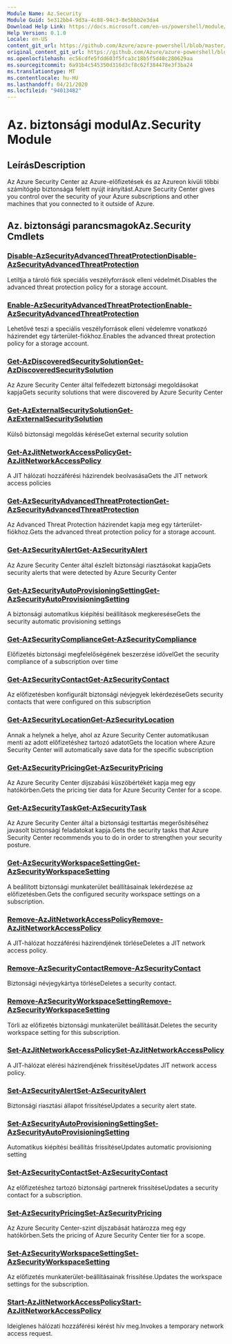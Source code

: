 ```yaml
---
Module Name: Az.Security
Module Guid: 5e312bb4-9d3a-4c88-94c3-8e5bbb2e3da4
Download Help Link: https://docs.microsoft.com/en-us/powershell/module/az.security
Help Version: 0.1.0
Locale: en-US
content_git_url: https://github.com/Azure/azure-powershell/blob/master/src/Security/Security/help/Az.Security.md
original_content_git_url: https://github.com/Azure/azure-powershell/blob/master/src/Security/Security/help/Az.Security.md
ms.openlocfilehash: ec56cdfe5fdd603f5fca3c18b5f5d40c280629aa
ms.sourcegitcommit: 6a91b4c545350d316d3cf8c62f384478e3f3ba24
ms.translationtype: MT
ms.contentlocale: hu-HU
ms.lasthandoff: 04/21/2020
ms.locfileid: "94013482"
---
```

# <span data-ttu-id="d6701-101">Az. biztonsági modul</span><span class="sxs-lookup"><span data-stu-id="d6701-101">Az.Security Module</span></span>
## <span data-ttu-id="d6701-102">Leírás</span><span class="sxs-lookup"><span data-stu-id="d6701-102">Description</span></span>
<span data-ttu-id="d6701-103">Az Azure Security Center az Azure-előfizetések és az Azureon kívüli többi számítógép biztonsága felett nyújt irányítást.</span><span class="sxs-lookup"><span data-stu-id="d6701-103">Azure Security Center gives you control over the security of your Azure subscriptions and other machines that you connected to it outside of Azure.</span></span>

## <span data-ttu-id="d6701-104">Az. biztonsági parancsmagok</span><span class="sxs-lookup"><span data-stu-id="d6701-104">Az.Security Cmdlets</span></span>
### [<span data-ttu-id="d6701-105">Disable-AzSecurityAdvancedThreatProtection</span><span class="sxs-lookup"><span data-stu-id="d6701-105">Disable-AzSecurityAdvancedThreatProtection</span></span>](Disable-AzSecurityAdvancedThreatProtection.md)
<span data-ttu-id="d6701-106">Letiltja a tároló fiók speciális veszélyforrások elleni védelmét.</span><span class="sxs-lookup"><span data-stu-id="d6701-106">Disables the advanced threat protection policy for a storage account.</span></span>

### [<span data-ttu-id="d6701-107">Enable-AzSecurityAdvancedThreatProtection</span><span class="sxs-lookup"><span data-stu-id="d6701-107">Enable-AzSecurityAdvancedThreatProtection</span></span>](Enable-AzSecurityAdvancedThreatProtection.md)
<span data-ttu-id="d6701-108">Lehetővé teszi a speciális veszélyforrások elleni védelemre vonatkozó házirendet egy tárterület-fiókhoz.</span><span class="sxs-lookup"><span data-stu-id="d6701-108">Enables the advanced threat protection policy for a storage account.</span></span>

### [<span data-ttu-id="d6701-109">Get-AzDiscoveredSecuritySolution</span><span class="sxs-lookup"><span data-stu-id="d6701-109">Get-AzDiscoveredSecuritySolution</span></span>](Get-AzDiscoveredSecuritySolution.md)
<span data-ttu-id="d6701-110">Az Azure Security Center által felfedezett biztonsági megoldásokat kapja</span><span class="sxs-lookup"><span data-stu-id="d6701-110">Gets security solutions that were discovered by Azure Security Center</span></span>

### [<span data-ttu-id="d6701-111">Get-AzExternalSecuritySolution</span><span class="sxs-lookup"><span data-stu-id="d6701-111">Get-AzExternalSecuritySolution</span></span>](Get-AzExternalSecuritySolution.md)
<span data-ttu-id="d6701-112">Külső biztonsági megoldás kérése</span><span class="sxs-lookup"><span data-stu-id="d6701-112">Get external security solution</span></span> 

### [<span data-ttu-id="d6701-113">Get-AzJitNetworkAccessPolicy</span><span class="sxs-lookup"><span data-stu-id="d6701-113">Get-AzJitNetworkAccessPolicy</span></span>](Get-AzJitNetworkAccessPolicy.md)
<span data-ttu-id="d6701-114">A JIT hálózati hozzáférési házirendek beolvasása</span><span class="sxs-lookup"><span data-stu-id="d6701-114">Gets the JIT network access policies</span></span>

### [<span data-ttu-id="d6701-115">Get-AzSecurityAdvancedThreatProtection</span><span class="sxs-lookup"><span data-stu-id="d6701-115">Get-AzSecurityAdvancedThreatProtection</span></span>](Get-AzSecurityAdvancedThreatProtection.md)
<span data-ttu-id="d6701-116">Az Advanced Threat Protection házirendet kapja meg egy tárterület-fiókhoz.</span><span class="sxs-lookup"><span data-stu-id="d6701-116">Gets the advanced threat protection policy for a storage account.</span></span>

### [<span data-ttu-id="d6701-117">Get-AzSecurityAlert</span><span class="sxs-lookup"><span data-stu-id="d6701-117">Get-AzSecurityAlert</span></span>](Get-AzSecurityAlert.md)
<span data-ttu-id="d6701-118">Az Azure Security Center által észlelt biztonsági riasztásokat kapja</span><span class="sxs-lookup"><span data-stu-id="d6701-118">Gets security alerts that were detected by Azure Security Center</span></span>

### [<span data-ttu-id="d6701-119">Get-AzSecurityAutoProvisioningSetting</span><span class="sxs-lookup"><span data-stu-id="d6701-119">Get-AzSecurityAutoProvisioningSetting</span></span>](Get-AzSecurityAutoProvisioningSetting.md)
<span data-ttu-id="d6701-120">A biztonsági automatikus kiépítési beállítások megkeresése</span><span class="sxs-lookup"><span data-stu-id="d6701-120">Gets the security automatic provisioning settings</span></span>

### [<span data-ttu-id="d6701-121">Get-AzSecurityCompliance</span><span class="sxs-lookup"><span data-stu-id="d6701-121">Get-AzSecurityCompliance</span></span>](Get-AzSecurityCompliance.md)
<span data-ttu-id="d6701-122">Előfizetés biztonsági megfelelőségének beszerzése idővel</span><span class="sxs-lookup"><span data-stu-id="d6701-122">Get the security compliance of a subscription over time</span></span>

### [<span data-ttu-id="d6701-123">Get-AzSecurityContact</span><span class="sxs-lookup"><span data-stu-id="d6701-123">Get-AzSecurityContact</span></span>](Get-AzSecurityContact.md)
<span data-ttu-id="d6701-124">Az előfizetésben konfigurált biztonsági névjegyek lekérdezése</span><span class="sxs-lookup"><span data-stu-id="d6701-124">Gets security contacts that were configured on this subscription</span></span>

### [<span data-ttu-id="d6701-125">Get-AzSecurityLocation</span><span class="sxs-lookup"><span data-stu-id="d6701-125">Get-AzSecurityLocation</span></span>](Get-AzSecurityLocation.md)
<span data-ttu-id="d6701-126">Annak a helynek a helye, ahol az Azure Security Center automatikusan menti az adott előfizetéshez tartozó adatot</span><span class="sxs-lookup"><span data-stu-id="d6701-126">Gets the location where Azure Security Center will automatically save data for the specific subscription</span></span>

### [<span data-ttu-id="d6701-127">Get-AzSecurityPricing</span><span class="sxs-lookup"><span data-stu-id="d6701-127">Get-AzSecurityPricing</span></span>](Get-AzSecurityPricing.md)
<span data-ttu-id="d6701-128">Az Azure Security Center díjszabási küszöbértékét kapja meg egy hatókörben.</span><span class="sxs-lookup"><span data-stu-id="d6701-128">Gets the pricing tier data for Azure Security Center for a scope.</span></span>

### [<span data-ttu-id="d6701-129">Get-AzSecurityTask</span><span class="sxs-lookup"><span data-stu-id="d6701-129">Get-AzSecurityTask</span></span>](Get-AzSecurityTask.md)
<span data-ttu-id="d6701-130">Az Azure Security Center által a biztonsági testtartás megerősítéséhez javasolt biztonsági feladatokat kapja.</span><span class="sxs-lookup"><span data-stu-id="d6701-130">Gets the security tasks that Azure Security Center recommends you to do in order to strengthen your security posture.</span></span>

### [<span data-ttu-id="d6701-131">Get-AzSecurityWorkspaceSetting</span><span class="sxs-lookup"><span data-stu-id="d6701-131">Get-AzSecurityWorkspaceSetting</span></span>](Get-AzSecurityWorkspaceSetting.md)
<span data-ttu-id="d6701-132">A beállított biztonsági munkaterület beállításainak lekérdezése az előfizetésben.</span><span class="sxs-lookup"><span data-stu-id="d6701-132">Gets the configured security workspace settings on a subscription.</span></span>

### [<span data-ttu-id="d6701-133">Remove-AzJitNetworkAccessPolicy</span><span class="sxs-lookup"><span data-stu-id="d6701-133">Remove-AzJitNetworkAccessPolicy</span></span>](Remove-AzJitNetworkAccessPolicy.md)
<span data-ttu-id="d6701-134">A JIT-hálózat hozzáférési házirendjének törlése</span><span class="sxs-lookup"><span data-stu-id="d6701-134">Deletes a JIT network access policy.</span></span>

### [<span data-ttu-id="d6701-135">Remove-AzSecurityContact</span><span class="sxs-lookup"><span data-stu-id="d6701-135">Remove-AzSecurityContact</span></span>](Remove-AzSecurityContact.md)
<span data-ttu-id="d6701-136">Biztonsági névjegykártya törlése</span><span class="sxs-lookup"><span data-stu-id="d6701-136">Deletes a security contact.</span></span>

### [<span data-ttu-id="d6701-137">Remove-AzSecurityWorkspaceSetting</span><span class="sxs-lookup"><span data-stu-id="d6701-137">Remove-AzSecurityWorkspaceSetting</span></span>](Remove-AzSecurityWorkspaceSetting.md)
<span data-ttu-id="d6701-138">Törli az előfizetés biztonsági munkaterület beállítását.</span><span class="sxs-lookup"><span data-stu-id="d6701-138">Deletes the security workspace setting for this subscription.</span></span>

### [<span data-ttu-id="d6701-139">Set-AzJitNetworkAccessPolicy</span><span class="sxs-lookup"><span data-stu-id="d6701-139">Set-AzJitNetworkAccessPolicy</span></span>](Set-AzJitNetworkAccessPolicy.md)
<span data-ttu-id="d6701-140">A JIT-hálózat elérési házirendjének frissítése</span><span class="sxs-lookup"><span data-stu-id="d6701-140">Updates JIT network access policy.</span></span>

### [<span data-ttu-id="d6701-141">Set-AzSecurityAlert</span><span class="sxs-lookup"><span data-stu-id="d6701-141">Set-AzSecurityAlert</span></span>](Set-AzSecurityAlert.md)
<span data-ttu-id="d6701-142">Biztonsági riasztási állapot frissítése</span><span class="sxs-lookup"><span data-stu-id="d6701-142">Updates a security alert state.</span></span>

### [<span data-ttu-id="d6701-143">Set-AzSecurityAutoProvisioningSetting</span><span class="sxs-lookup"><span data-stu-id="d6701-143">Set-AzSecurityAutoProvisioningSetting</span></span>](Set-AzSecurityAutoProvisioningSetting.md)
<span data-ttu-id="d6701-144">Automatikus kiépítési beállítás frissítése</span><span class="sxs-lookup"><span data-stu-id="d6701-144">Updates automatic provisioning setting</span></span>

### [<span data-ttu-id="d6701-145">Set-AzSecurityContact</span><span class="sxs-lookup"><span data-stu-id="d6701-145">Set-AzSecurityContact</span></span>](Set-AzSecurityContact.md)
<span data-ttu-id="d6701-146">Az előfizetéshez tartozó biztonsági partnerek frissítése</span><span class="sxs-lookup"><span data-stu-id="d6701-146">Updates a security contact for a subscription.</span></span>

### [<span data-ttu-id="d6701-147">Set-AzSecurityPricing</span><span class="sxs-lookup"><span data-stu-id="d6701-147">Set-AzSecurityPricing</span></span>](Set-AzSecurityPricing.md)
<span data-ttu-id="d6701-148">Az Azure Security Center-szint díjszabását határozza meg egy hatókörben.</span><span class="sxs-lookup"><span data-stu-id="d6701-148">Sets the pricing of Azure Security Center tier for a scope.</span></span>

### [<span data-ttu-id="d6701-149">Set-AzSecurityWorkspaceSetting</span><span class="sxs-lookup"><span data-stu-id="d6701-149">Set-AzSecurityWorkspaceSetting</span></span>](Set-AzSecurityWorkspaceSetting.md)
<span data-ttu-id="d6701-150">Az előfizetés munkaterület-beállításainak frissítése.</span><span class="sxs-lookup"><span data-stu-id="d6701-150">Updates the workspace settings for the subscription.</span></span>

### [<span data-ttu-id="d6701-151">Start-AzJitNetworkAccessPolicy</span><span class="sxs-lookup"><span data-stu-id="d6701-151">Start-AzJitNetworkAccessPolicy</span></span>](Start-AzJitNetworkAccessPolicy.md)
<span data-ttu-id="d6701-152">Ideiglenes hálózati hozzáférési kérést hív meg.</span><span class="sxs-lookup"><span data-stu-id="d6701-152">Invokes a temporary network access request.</span></span>

